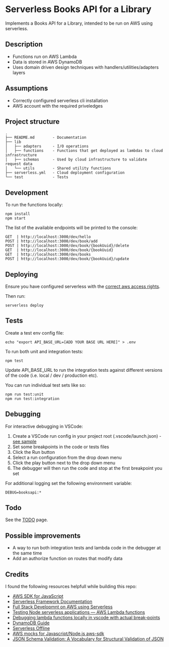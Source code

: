 # Serverless Books API for a Library

Implements a Books API for a Library, intended to be run on AWS using serverless.

## Description

- Functions run on AWS Lambda
- Data is stored in AWS DynamoDB
- Uses domain driven design techniques with handlers/utilities/adapters layers

## Assumptions

- Correctly configured serverless cli installation
- AWS account with the required priveledges

## Project structure

```
.
├── README.md        - Documentation
├── lib
│   ├── adapters     - I/O operations
│   ├── functions    - Functions that get deployed as lambdas to cloud infrastructure
│   ├── schemas      - Used by cloud infrastructure to validate request data
│   └── utils        - Shared utility functions
├── serverless.yml   - Cloud deployment configuration
└── test             - Tests
```

## Development

To run the functions locally:

```
npm install
npm start
```

The list of the available endpoints will be printed to the console:

```
GET  | http://localhost:3000/dev/hello
POST | http://localhost:3000/dev/book/add
POST | http://localhost:3000/dev/book/{bookUuid}/delete
GET  | http://localhost:3000/dev/book/{bookUuid}
GET  | http://localhost:3000/dev/books
POST | http://localhost:3000/dev/book/{bookUuid}/update
```

## Deploying

Ensure you have configured serverless with the [correct aws access rights](https://github.com/serverless/serverless/blob/master/docs/providers/aws/guide/credentials.md).

Then run:

```
serverless deploy
```

## Tests

Create a test env config file:

```
echo "export API_BASE_URL=[ADD YOUR BASE URL HERE]" > .env
```

To run both unit and integration tests:

```
npm test
```

Update API_BASE_URL to run the integration tests against different versions of the code (i.e. local / dev / production etc).

You can run individual test sets like so:

```
npm run test:unit
npm run test:integration
```

## Debugging

For interactive debugging in VSCode:

1. Create a VSCode run config in your project root (.vscode/launch.json) - [see sample](https://github.com/mjgs/serverless-books-api/blob/master/launch.json.sample)
2. Set some breakpoints in the code or tests files
3. Click the Run button
4. Select a run configuration from the drop down menu
5. Click the play button next to the drop down menu
6. The debugger will then run the code and stop at the first breakpoint you set

For additional logging set the following environment variable:

```
DEBUG=booksapi:*
```

## Todo

See the [TODO](https://github.com/mjgs/serverless-books-api/blob/master/TODO.md) page.

## Possible improvements

- A way to run both integration tests and lambda code in the debugger at the same time
- Add an authorize function on routes that modify data

## Credits

I found the following resources helpfull while building this repo:

- [AWS SDK for JavaScript](https://docs.aws.amazon.com/AWSJavaScriptSDK/latest)
- [Serverless Framework Documentation](https://www.serverless.com/framework/docs/)
- [Full Stack Developmnt on AWS using Serverless](https://www.youtube.com/playlist?list=PLIIjEI2fYC-BZliSOIhWUqiiwadhCvewg)
- [Testing Node serverless applications — AWS Lambda functions](https://blog.logrocket.com/testing-node-serverless-applications-aws-lambda-functions)
- [Debugging lambda functions locally in vscode with actual break-points](https://medium.com/@OneMuppet_/debugging-lambada-functions-locally-in-vscode-with-actual-break-points-deee6235f590)
- [DynamoDB Guide](https://www.dynamodbguide.com/what-is-dynamo-db)
- [Serverless Offline](https://github.com/dherault/serverless-offline)
- [AWS mocks for Javascript/Node.js aws-sdk](https://github.com/dwyl/aws-sdk-mock)
- [JSON Schema Validation: A Vocabulary for Structural Validation of JSON](http://json-schema.org/draft/2019-09/json-schema-validation.html)

